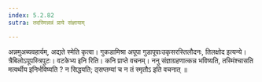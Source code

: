 ```yaml
---
index: 5.2.82
sutra: तदस्मिन्नन्नं प्राये संज्ञायाम्

---
```

 अन्नमुअब्यवहार्यम्, अद्यते स्मेति कृत्वा। गुकडामिश्रा अपूपा गुडापूपाःउकृसरस्तिलौदनः, तिलक्षोद इत्यन्ये। त्रैबिलोऽपूपस्त्रिपुटः। वटकेभ्य इनि रिति। कनि प्राप्ते वचनम्। ननु संज्ञाग्रहणात्कन्न भविष्यति, तस्मिंश्चासति मत्वर्थीय इनिर्भविष्यति ? न सिद्धयति; ठ्सप्तम्यां च न तं स्मृतौऽ इति वचनात् ॥